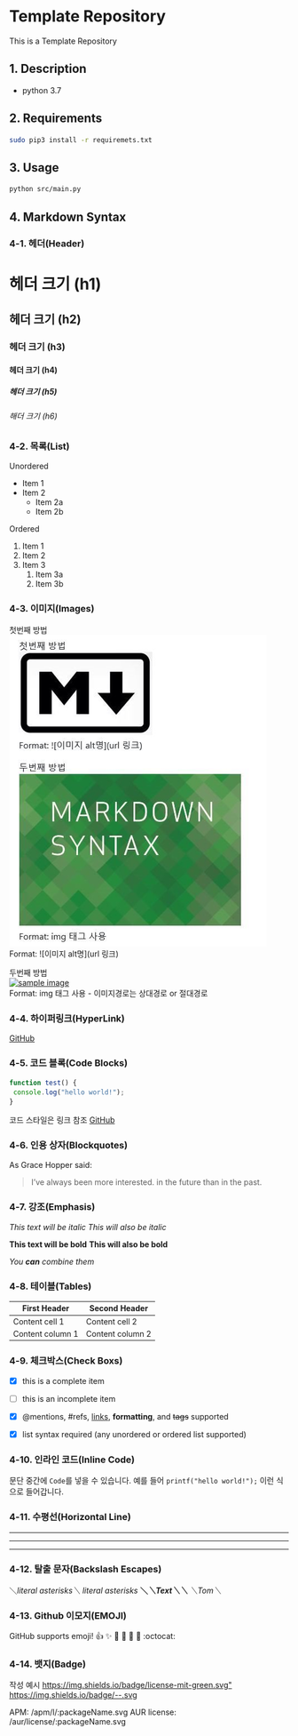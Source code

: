 Template Repository
===========================================================

This is a Template Repository

## 1. Description

- python 3.7


## 2. Requirements

```bash
sudo pip3 install -r requiremets.txt
```


## 3. Usage

```bash
python src/main.py
```


## 4. Markdown Syntax


### 4-1. 헤더(Header)


# 헤더 크기 (h1) 
## 헤더 크기 (h2) 
### 헤더 크기 (h3) 
#### 헤더 크기 (h4) 
##### 헤더 크기 (h5) 
###### 해더 크기 (h6)


### 4-2. 목록(List)


Unordered 
* Item 1 
* Item 2 
    * Item 2a 
    * Item 2b 

Ordered 
1. Item 1 
1. Item 2 
1. Item 3 
    1. Item 3a 
    1. Item 3b

### 4-3. 이미지(Images)


첫번째 방법  
![Github logo](/assets/images/markdown_logo.jpg)  
Format: ![이미지 alt명](url 링크)  


두번째 방법  
<a href="#"><img src="https://github.com/hyeonukbhin/assets/images/markdown_syntax.jpg" width="400px" alt="sample image"></a>  
Format: img 태그 사용 - 이미지경로는 상대경로 or 절대경로  

### 4-4. 하이퍼링크(HyperLink)


[GitHub](http://github.com "깃허브")

### 4-5. 코드 블록(Code Blocks)


```javascript 
function test() { 
 console.log("hello world!"); 
} 
```

코드 스타일은 링크 참조 [GitHub](http://haroopress.com/post/fenced-code-block/, "코드 블럭 스타일")


### 4-6. 인용 상자(Blockquotes)


As Grace Hopper said: 

> I’ve always been more interested. 
> in the future than in the past.


### 4-7. 강조(Emphasis)


*This text will be italic* 
_This will also be italic_ 

**This text will be bold** 
__This will also be bold__ 

*You **can** combine them*


### 4-8. 테이블(Tables)


First Header | Second Header 
------------ | ------------- 
Content cell 1 | Content cell 2 
Content column 1 | Content column 2

### 4-9. 체크박스(Check Boxs)


- [x] this is a complete item 
- [ ] this is an incomplete item 
- [x] @mentions, #refs, [links](), **formatting**, and <del>tags</del> supported 
- [x] list syntax required (any unordered or ordered list supported)


### 4-10. 인라인 코드(Inline Code)


문단 중간에 `Code`를 넣을 수 있습니다. 
예를 들어 `printf("hello world!");` 이런 식으로 들어갑니다.

### 4-11. 수평선(Horizontal Line)


--- 
*** 
___

### 4-12. 탈출 문자(Backslash Escapes)


＼*literal asterisks＼* 
*literal asterisks* 
__＼*＼*Text＼*＼*__ 
_＼_Tom＼__


### 4-13. Github 이모지(EMOJI)


GitHub supports emoji! 
:+1: :sparkles: :camel: :tada: 
:rocket: :metal: :octocat:

### 4-14. 뱃지(Badge)


작성 예시 
<https://img.shields.io/badge/license-mit-green.svg"> 
https://img.shields.io/badge/--.svg 

APM: /apm/l/:packageName.svg 
AUR license: /aur/license/:packageName.svg
